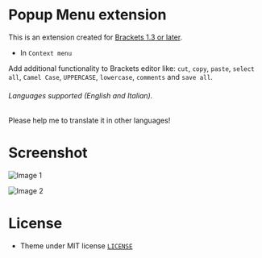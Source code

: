 # Popup Menu extension


This is an extension created for [Brackets 1.3 or later](http://www.brackets.io/). 


* In `Context menu`

Add additional functionality to Brackets editor like: `cut`, `copy`, `paste`, `select all`, `Camel Case`, `UPPERCASE`, `lowercase`, `comments` and `save all`.

###### Languages supported (English and Italian).
Please help me to translate it in other languages!

# Screenshot

![Image 1](https://github.com/Denisov21/Popup-menu-extension/blob/master/screenshots/Image1.png)

![Image 2](https://github.com/Denisov21/Popup-menu-extension/blob/master/screenshots/Image2.png)

# License

* Theme under MIT license [`LICENSE`](LICENSE)